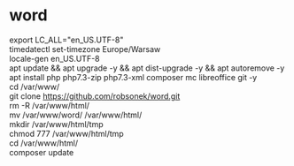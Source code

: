 # word
export LC_ALL="en_US.UTF-8"  
timedatectl set-timezone Europe/Warsaw  
locale-gen en_US.UTF-8  
apt update && apt upgrade -y && apt dist-upgrade -y && apt autoremove -y  
apt install php php7.3-zip php7.3-xml composer mc libreoffice git -y  
cd /var/www/  
git clone https://github.com/robsonek/word.git  
rm -R /var/www/html/  
mv /var/www/word/ /var/www/html/  
mkdir /var/www/html/tmp  
chmod 777 /var/www/html/tmp  
cd /var/www/html/  
composer update  

